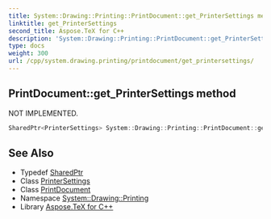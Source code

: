 ```yaml
---
title: System::Drawing::Printing::PrintDocument::get_PrinterSettings method
linktitle: get_PrinterSettings
second_title: Aspose.TeX for C++
description: 'System::Drawing::Printing::PrintDocument::get_PrinterSettings method. NOT IMPLEMENTED in C++.'
type: docs
weight: 300
url: /cpp/system.drawing.printing/printdocument/get_printersettings/
---
```

## PrintDocument::get_PrinterSettings method


NOT IMPLEMENTED.

```cpp
SharedPtr<PrinterSettings> System::Drawing::Printing::PrintDocument::get_PrinterSettings()
```


## See Also

* Typedef [SharedPtr](../../../system/sharedptr/)
* Class [PrinterSettings](../../printersettings/)
* Class [PrintDocument](../)
* Namespace [System::Drawing::Printing](../../)
* Library [Aspose.TeX for C++](../../../)
